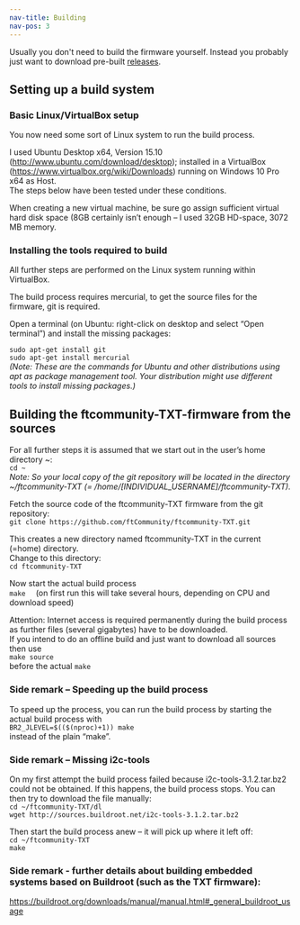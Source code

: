 ```yaml
---
nav-title: Building
nav-pos: 3
---
```


Usually you don't need to build the firmware yourself. Instead you probably just want to download pre-built [releases](https://github.com/ftCommunity/ftcommunity-TXT/releases).

## Setting up a build system

### Basic Linux/VirtualBox setup
You now need some sort of Linux system to run the build process. 

I used Ubuntu Desktop x64, Version 15.10 (http://www.ubuntu.com/download/desktop); installed in a VirtualBox (https://www.virtualbox.org/wiki/Downloads) running on Windows 10 Pro x64 as Host.  
The steps below have been tested under these conditions.

When creating a new virtual machine, be sure go assign sufficient virtual hard disk space (8GB certainly isn’t enough – I used 32GB HD-space, 3072 MB memory.

### Installing the tools required to build
All further steps are performed on the Linux system running within VirtualBox.

The build process requires mercurial, to get the source files for the firmware, git is required.

Open a terminal (on Ubuntu: right-click on desktop and select “Open terminal”) and install the missing packages:

``````````sudo apt-get install git``````````  
``````````sudo apt-get install mercurial``````````  
*(Note: These are the commands for Ubuntu and other distributions using apt as package management tool. Your distribution might use different tools to install missing packages.)*

## Building the ftcommunity-TXT-firmware from the sources
For all further steps it is assumed that we start out in the user’s home directory ~:  
``````````cd ~``````````  
*Note: So your local copy of the git repository will be located in the directory ~/ftcommunity-TXT (= /home/[INDIVIDUAL_USERNAME]/ftcommunity-TXT).*

Fetch the source code of the ftcommunity-TXT firmware from the git repository:  
``````````git clone https://github.com/ftCommunity/ftcommunity-TXT.git``````````

This creates a new directory named ftcommunity-TXT in the current (=home) directory.   
Change to this directory:  
``````````cd ftcommunity-TXT``````````

Now start the actual build process  
``````````make  ``````````
(on first run this will take several hours, depending on CPU and download speed)

Attention: Internet access is required permanently during the build process as further files (several gigabytes) have to be downloaded.  
If you intend to do an offline build and just want to download all sources then use  
``make source  ``  
before the actual ``make  ``  

### Side remark – Speeding up the build process
To speed up the process, you can run the build process by starting the actual build process with  
``````````BR2_JLEVEL=$(($(nproc)+1)) make``````````  
instead of the plain “make”.

### Side remark – Missing i2c-tools
On my first attempt the build process failed because i2c-tools-3.1.2.tar.bz2 could not be obtained. If this happens, the build process stops. You can then try to download the file manually:  
``````````cd ~/ftcommunity-TXT/dl``````````  
``````````wget http://sources.buildroot.net/i2c-tools-3.1.2.tar.bz2``````````

Then start the build process anew – it will pick up where it left off:  
``````````cd ~/ftcommunity-TXT``````````  
``````````make  ``````````

### Side remark - further details about building embedded systems based on Buildroot (such as the TXT firmware):
https://buildroot.org/downloads/manual/manual.html#_general_buildroot_usage